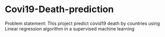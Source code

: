 # Covi19-Death-prediction
Problem statement: This project predict covid19 death by countries using Linear regression algorithm in a supervised machine learning
